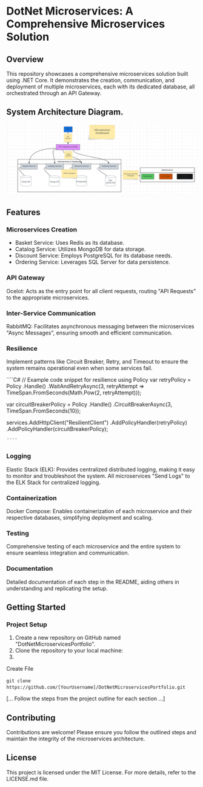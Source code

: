 # DotNet Microservices: A Comprehensive Microservices Solution

## Overview
This repository showcases a comprehensive microservices solution built using .NET Core. It demonstrates the creation, communication, and deployment of multiple microservices, each with its dedicated database, all orchestrated through an API Gateway.

## System Architecture Diagram.

![image](https://github.com/okalangkenneth/DotNetMicroservices_1/blob/master/Microservices_bg.png)


## Features

### Microservices Creation
- Basket Service: Uses Redis as its database.
- Catalog Service: Utilizes MongoDB for data storage.
- Discount Service: Employs PostgreSQL for its database needs.
- Ordering Service: Leverages SQL Server for data persistence.

### API Gateway
Ocelot: Acts as the entry point for all client requests, routing  "API Requests" to the appropriate microservices.

### Inter-Service Communication

RabbitMQ: Facilitates asynchronous messaging between the microservices "Async Messages", ensuring smooth and efficient communication.

### Resilience
Implement patterns like Circuit Breaker, Retry, and Timeout to ensure the system remains operational even when some services fail.

´´´´C#
// Example code snippet for resilience using Policy
var retryPolicy = Policy
    .Handle<HttpRequestException>()
    .WaitAndRetryAsync(3, retryAttempt => TimeSpan.FromSeconds(Math.Pow(2, retryAttempt)));

var circuitBreakerPolicy = Policy
    .Handle<HttpRequestException>()
    .CircuitBreakerAsync(3, TimeSpan.FromSeconds(10));

services.AddHttpClient("ResilientClient")
    .AddPolicyHandler(retryPolicy)
    .AddPolicyHandler(circuitBreakerPolicy);
    
    ´´´´


### Logging
Elastic Stack (ELK): Provides centralized distributed logging, making it easy to monitor and troubleshoot the system. All microservices "Send Logs" to the ELK Stack for centralized logging.

### Containerization
Docker Compose: Enables containerization of each microservice and their respective databases, simplifying deployment and scaling.

### Testing
Comprehensive testing of each microservice and the entire system to ensure seamless integration and communication.

### Documentation
Detailed documentation of each step in the README, aiding others in understanding and replicating the setup.

## Getting Started

### Project Setup
1. Create a new repository on GitHub named "DotNetMicroservicesPortfolio".
2. Clone the repository to your local machine:
3. 
Create File


````git clone https://github.com/[YourUsername]/DotNetMicroservicesPortfolio.git````

[... Follow the steps from the project outline for each section ...]

## Contributing
Contributions are welcome! Please ensure you follow the outlined steps and maintain the integrity of the microservices architecture.

## License
This project is licensed under the MIT License. For more details, refer to the LICENSE.md file.
